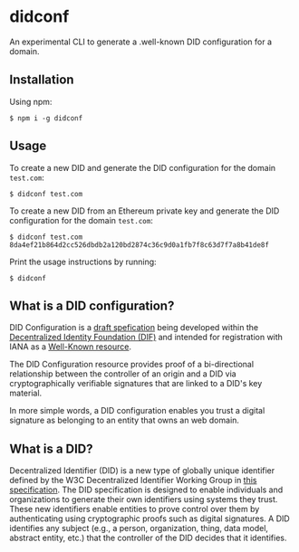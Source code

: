 # didconf
An experimental CLI to generate a .well-known DID configuration for a domain.


## Installation
Using npm:
```shell
$ npm i -g didconf
```

## Usage
To create a new DID and generate the DID configuration for the domain `test.com`:
```shell
$ didconf test.com
```

To create a new DID from an Ethereum private key and generate the DID configuration for the domain `test.com`:
```shell
$ didconf test.com 8da4ef21b864d2cc526dbdb2a120bd2874c36c9d0a1fb7f8c63d7f7a8b41de8f
```

Print the usage instructions by running:
```shell
$ didconf
```


## What is a DID configuration?
DID Configuration is a [draft spefication](https://identity.foundation/.well-known/resources/did-configuration/) being developed within the [Decentralized Identity Foundation (DIF)](https://identity.foundation/) and intended for registration with IANA as a [Well-Known resource](https://tools.ietf.org/html/rfc8615).

The DID Configuration resource provides proof of a bi-directional relationship between the controller of an origin and a DID via cryptographically verifiable signatures that are linked to a DID's key material. 

In more simple words, a DID configuration enables you trust a digital signature as belonging to an entity that owns an web domain. 

## What is a DID?

Decentralized Identifier (DID) is a new type of globally unique identifier defined by the W3C Decentralized Identifier Working Group in [this specification](https://www.w3.org/TR/did-core/). The DID specification is designed to enable individuals and organizations to generate their own identifiers using systems they trust. These new identifiers enable entities to prove control over them by authenticating using cryptographic proofs such as digital signatures. A DID identifies any subject (e.g., a person, organization, thing, data model, abstract entity, etc.) that the controller of the DID decides that it identifies.
